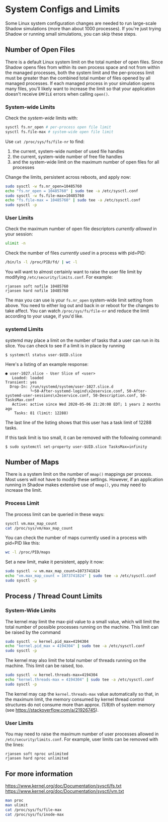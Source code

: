 # System Configs and Limits

Some Linux system configuration changes are needed to run large-scale Shadow
simulations (more than about 1000 processes). If you're just trying Shadow or
running small simulations, you can skip these steps.

## Number of Open Files

There is a default Linux system limit on the total number of open files. Since
Shadow opens files from within its own process space and not from within the
managed processes, both the system limit and the per-process limit must be
greater than the combined total number of files opened by all managed
processes. If each managed process in your simulation opens many files, you'll
likely want to increase the limit so that your application doesn't receive
`EMFILE` errors when calling `open()`.

### System-wide Limits

Check the _system-wide_ limits with:

```bash
sysctl fs.nr_open # per-process open file limit
sysctl fs.file-max # system-wide open file limit
```

Use `cat /proc/sys/fs/file-nr` to find:
 1. the current, system-wide number of used file handles
 1. the current, system-wide number of free file handles
 1. and the system-wide limit on the maximum number of open files for all processes

Change the limits, persistent across reboots, and apply now:

```bash
sudo sysctl -w fs.nr_open=10485760
echo "fs.nr_open = 10485760" | sudo tee -a /etc/sysctl.conf
sudo sysctl -w fs.file-max=10485760
echo "fs.file-max = 10485760" | sudo tee -a /etc/sysctl.conf
sudo sysctl -p
```

### User Limits

Check the maximum number of open file descriptors _currently allowed_ in your
session:
```bash
ulimit -n
```

Check the number of files _currently used_ in a process with pid=PID:
```bash
/bin/ls -l /proc/PID/fd/ | wc -l
```

You will want to almost certainly want to raise the user file limit by modifying
`/etc/security/limits.conf`. For example:

```
rjansen soft nofile 10485760
rjansen hard nofile 10485760
```

The max you can use is your `fs.nr_open` system-wide limit setting from above.
You need to either log out and back in or reboot for the changes to take affect.
You can watch `/proc/sys/fs/file-nr` and reduce the limit according to your
usage, if you'd like.

### systemd Limits

systemd may place a limit on the number of tasks that a user can run in its
slice. You can check to see if a limit is in place by running

```
$ systemctl status user-$UID.slice
```

Here's a listing of an example response:

```
● user-1027.slice - User Slice of <user>
   Loaded: loaded
Transient: yes
  Drop-In: /run/systemd/system/user-1027.slice.d
           └─50-After-systemd-logind\x2eservice.conf, 50-After-systemd-user-sessions\x2eservice.conf, 50-Description.conf, 50-TasksMax.conf
   Active: active since Wed 2020-05-06 21:20:08 EDT; 1 years 2 months ago
    Tasks: 81 (limit: 12288)
```

The last line of the listing shows that this user has a task limit of 12288
tasks.

If this task limit is too small, it can be removed with the following command:

```
$ sudo systemctl set-property user-$UID.slice TasksMax=infinity
```

## Number of Maps

There is a system limit on the number of `mmap()` mappings per process. Most
users will not have to modify these settings. However, if an application running
in Shadow makes extensive use of `mmap()`, you may need to increase the limit.

### Process Limit

The process limit can be queried in these ways:

```bash
sysctl vm.max_map_count
cat /proc/sys/vm/max_map_count
```

You can check the number of maps currently used in a process with pid=PID like
this:

```bash
wc -l /proc/PID/maps
```

Set a new limit, make it persistent, apply it now:

```bash
sudo sysctl -w vm.max_map_count=1073741824
echo "vm.max_map_count = 1073741824" | sudo tee -a /etc/sysctl.conf
sudo sysctl -p
```

## Process / Thread Count Limits

### System-Wide Limits

The kernel may limit the max-pid value to a small value, which will limit the
total number of possible processes running on the machine. This limit can be
raised by the command

```bash
sudo sysctl -w kernel.pid_max=4194304
echo "kernel.pid_max = 4194304" | sudo tee -a /etc/sysctl.conf
sudo sysctl -p
```

The kernel may also limit the total number of threads running on the machine.
This limit can be raised, too.

```bash
sudo sysctl -w kernel.threads-max=4194304
echo "kernel.threads-max = 4194304" | sudo tee -a /etc/sysctl.conf
sudo sysctl -p
```

The kernel may cap the `kernel.threads-max` value automatically so that, in the
maximum limit, the memory consumed by kernel thread control structures do not
consume more than approx. (1/8)th of system memory (see
<https://stackoverflow.com/a/21926745>).

### User Limits

You may need to raise the maximum number of user processes allowed in
`/etc/security/limits.conf`. For example, user limits can be removed with the
lines:

```
rjansen soft nproc unlimited
rjansen hard nproc unlimited
```

## For more information

<https://www.kernel.org/doc/Documentation/sysctl/fs.txt>  
<https://www.kernel.org/doc/Documentation/sysctl/vm.txt>

```bash
man proc
man ulimit
cat /proc/sys/fs/file-max
cat /proc/sys/fs/inode-max
```
